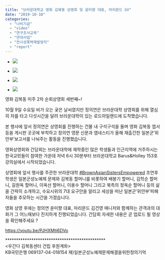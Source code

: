 ```yaml
---
title: "브라운대학교 영화 김복동 상영회 및 윤미향 대표, 마리몬드 GV"
date: "2019-10-10"
categories: 
  - "나비기금"
  - "video"
  - "연구조사교육"
  - "연대사업"
  - "전시성폭력재발방지"
  - "report"
---
```


- ![](https://womenandwar.net/kr/wp-content/uploads/2019/10/PA090094-1024x768.jpg)
    
- ![](https://womenandwar.net/kr/wp-content/uploads/2019/10/72687843_1523737344417346_1274156109111754752_o-1024x768.jpg)
    
- ![](https://womenandwar.net/kr/wp-content/uploads/2019/10/72276314_1523737424417338_4104310854462210048_o-1024x768.jpg)
    
- ![](https://womenandwar.net/kr/wp-content/uploads/2019/10/PA090065-1024x768.jpg)
    

영화 김복동 미주 2차 순회상영회 세번째~!

10월 9일 수요일 비가 오는 궂은 날씨였지만 정의연은 브라운대학 상영회를 위해 열심히 차를 타고 다섯시간을 달려 브라운대학이 있는 로드아일랜드에 도착했습니다.

본 행사에 앞서 정의연은 상영회를 진행하는 건물 내 구석구석을 돌며 영화 김복동 엽서 등을 게시판 곳곳에 부착하고 정의연 영문 신문과 앰네스티가 올해 재출간한 일본군’위안부’보고서를 나눠주는 활동을 진행했습니다.

영화상영회와 간담회는 브라운대학에 재학중인 많은 학생들과 인근지역에 거주하시는 한국교민들이 참여한 가운데 저녁 6시 30분부터 브라운대학교 Barus&Holley 153호 강의실에서 시작되었습니다.

상영회에 앞서 행사를 주관한 브라운대학 [#BrownAsianSistersEmpowered](https://www.facebook.com/hashtag/brownasiansistersempowered?source=feed_text&epa=HASHTAG) 조연후 학생은 일본군성노예제 문제와 김복동 할머니를 비롯하여 배봉기 할머니, 김학순 할머니, 길원옥 할머니, 이옥선 할머니, 이용수 할머니 그리고 북측의 정옥순 할머니 등의 삶을 간략히 소개하고, 수요시위의 7대 요구안을 알리고 세상을 떠난 일본군’위안부’피해자들을 추모하는 시간을 가졌습니다.

영화 상영 후에는 정의연 윤미향 대표, 마리몬드 김건영 매니저와 함께하는 관객과의 대화가 그 어느때보다 진지하게 진행되었습니다. 간담회 자세한 내용은 곧 업로드 될 영상을 확인해주세요 ?

https://youtu.be/PJHXMti6DVo

\*\*\*\*\*\*\*\*\*\*\*\*\*\*\*\*\*\*\*\*\*\*\*\*\*\*\*\*\*\*\*\*\*\*\*\*\*\*\*\*\*\*\*\*\*\*  
<우간다 김복동센터 건립 후원계좌>  
KB국민은행 069137-04-018154 재)일본군성노예제문제해결을위한정의기억
